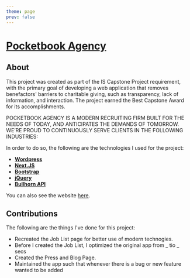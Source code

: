 ```yaml
---
theme: page
prev: false
---
```


# [Pocketbook Agency](https://www.pocketbookagency.com/)

## About


This project was created as part of the IS Capstone Project requirement, with the primary goal of developing a web application that removes benefactors' barriers to charitable giving, such as transparency, lack of information, and interaction. The project earned the Best Capstone Award for its accomplishments. 

POCKETBOOK AGENCY IS A MODERN RECRUITING FIRM BUILT FOR THE NEEDS OF TODAY, AND ANTICIPATES THE DEMANDS OF TOMORROW. WE’RE PROUD TO CONTINUOUSLY SERVE CLIENTS IN THE FOLLOWING INDUSTRIES:

In order to do so, the following are the technologies I used for the project:

- [**Wordpress**](https://wordpress.org/)
- [**Next.JS**](https://nextjs.org/)
- [**Bootstrap**](https://getbootstrap.com/)
- [**jQuery**](https://jquery.com/)	
- [**Bullhorn API**](https://www.bullhorn.com/)


You can also see the website [here](https://www.pocketbookagency.com/).


## Contributions 

The following are the things I've done for this project:  

- Recreated the Job List page for better use of modern technogies.
- Before I created the Job List, I optimized the original app from _ tio _ secs
- Created the Press and Blog Page.
- Maintained the app such that whenever there is a bug or new feature wanted to be added